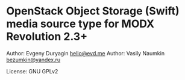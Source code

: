 # OpenStack Object Storage (Swift) media source type for MODX Revolution 2.3+

Author: Evgeny Duryagin <hello@evd.me>
Author: Vasily Naumkin <bezumkin@yandex.ru>

License: GNU GPLv2

